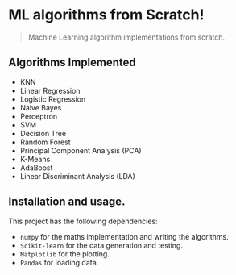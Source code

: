 # ML algorithms from Scratch!

> Machine Learning algorithm implementations from scratch.

## Algorithms Implemented

- KNN
- Linear Regression
- Logistic Regression
- Naive Bayes
- Perceptron
- SVM
- Decision Tree
- Random Forest
- Principal Component Analysis (PCA)
- K-Means
- AdaBoost
- Linear Discriminant Analysis (LDA)


## Installation and usage.

This project has the following dependencies:

- `numpy` for the maths implementation and writing the algorithms.
- `Scikit-learn` for the data generation and testing.
- `Matplotlib` for the plotting.
- `Pandas` for loading data.
